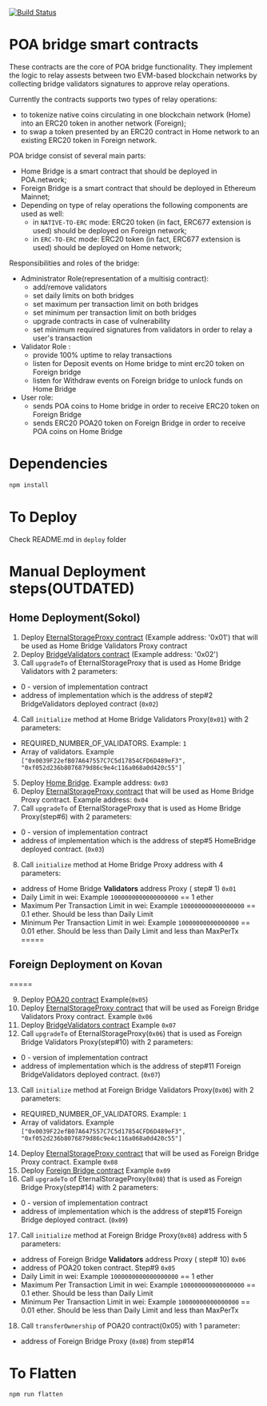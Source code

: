 [![Build Status](https://travis-ci.org/poanetwork/poa-parity-bridge-contracts.svg?branch=master)](https://travis-ci.org/poanetwork/poa-parity-bridge-contracts)

# POA bridge smart contracts
These contracts are the core of POA bridge functionality. They implement the logic to relay assests between
two EVM-based blockchain networks by collecting bridge validators signatures to approve relay operations.

Currently the contracts supports two types of relay operations:
* to tokenize native coins circulating in one blockchain network (Home) into an ERC20 token in another network (Foreign);
* to swap a token presented by an ERC20 contract in Home network to an existing ERC20 token in Foreign network.

POA bridge consist of several main parts:
* Home Bridge is a smart contract that should be deployed in POA.network;
* Foreign Bridge is a smart contract that should be deployed in Ethereum Mainnet;
* Depending on type of relay operations the following components are used as well:
  * in `NATIVE-TO-ERC` mode: ERC20 token (in fact, ERC677 extension is used) should be deployed on Foreign network;
  * in `ERC-TO-ERC` mode: ERC20 token (in fact, ERC677 extension is used) should be deployed on Home network;

Responsibilities and roles of the bridge:
- Administrator Role(representation of a multisig contract):
  - add/remove validators
  - set daily limits on both bridges
  - set maximum per transaction limit on both bridges
  - set minimum per transaction limit on both bridges
  - upgrade contracts in case of vulnerability
  - set minimum required signatures from validators in order to relay a user's transaction
- Validator Role :
  - provide 100% uptime to relay transactions
  - listen for Deposit events on Home bridge to mint erc20 token on Foreign bridge
  - listen for Withdraw events on Foreign bridge to unlock funds on Home Bridge
- User role:
  - sends POA coins to Home bridge in order to receive ERC20 token on Foreign Bridge
  - sends ERC20 POA20 token on Foreign Bridge in order to receive POA coins on Home Bridge


# Dependencies
```bash
npm install
```

# To Deploy
Check README.md in `deploy` folder

# Manual Deployment steps(OUTDATED)

## Home Deployment(Sokol)

1. Deploy [EternalStorageProxy contract](https://github.com/poanetwork/poa-parity-bridge-contracts/blob/upgradable/flats/EternalStorageProxy_flat.sol#L218) (Example address: '0x01')
that will be used as Home Bridge Validators Proxy contract
2. Deploy [BridgeValidators contract](https://github.com/poanetwork/poa-parity-bridge-contracts/blob/upgradable/flats/BridgeValidators_flat.sol#L197) (Example address: '0x02')
3. Call `upgradeTo` of EternalStorageProxy that is used as  Home Bridge Validators with 2 parameters:
- 0 - version of implementation contract
- address of implementation which is the address of step#2 BridgeValidators deployed contract (`0x02`)
4. Call `initialize` method at Home Bridge Validators Proxy(`0x01`) with 2 parameters:
- REQUIRED_NUMBER_OF_VALIDATORS. Example: `1`
- Array of validators. Example `["0x0039F22efB07A647557C7C5d17854CFD6D489eF3", "0xf052d236b8076879d86c9e4c116a068a0d420c55"]`
5. Deploy [Home Bridge](https://github.com/poanetwork/poa-parity-bridge-contracts/blob/upgradable/flats/HomeBridge_flat.sol#L289). Example address: `0x03`
6. Deploy [EternalStorageProxy contract](https://github.com/poanetwork/poa-parity-bridge-contracts/blob/upgradable/flats/EternalStorageProxy_flat.sol#L218)
that will be used as Home Bridge Proxy contract.  Example address: `0x04`
7. Call `upgradeTo` of EternalStorageProxy that is used as  Home Bridge Proxy(step#6) with 2 parameters:
- 0 - version of implementation contract
- address of implementation which is the address of step#5 HomeBridge deployed contract. (`0x03`)
8. Call `initialize` method at Home Bridge Proxy address with 4 parameters:
- address of Home Bridge **Validators** address Proxy ( step# 1) `0x01`
- Daily Limit in wei: Example `1000000000000000000` == 1 ether
- Maximum Per Transaction Limit in wei: Example `100000000000000000` == 0.1 ether. Should be less than Daily Limit
- Minimum Per Transaction Limit in wei: Example `10000000000000000` == 0.01 ether. Should be less than Daily Limit and less than MaxPerTx
=====
## Foreign Deployment on Kovan
=====

9. Deploy [POA20 contract](https://github.com/poanetwork/poa-parity-bridge-contracts/blob/upgradable/flats/POA20_flat.sol#L448) Example(`0x05`)
10. Deploy [EternalStorageProxy contract](https://github.com/poanetwork/poa-parity-bridge-contracts/blob/upgradable/flats/EternalStorageProxy_flat.sol#L218)
that will be used as Foreign Bridge Validators Proxy contract. Example `0x06`
11. Deploy [BridgeValidators contract](https://github.com/poanetwork/poa-parity-bridge-contracts/blob/upgradable/flats/BridgeValidators_flat.sol#L197) Example `0x07`
12. Call `upgradeTo` of EternalStorageProxy(`0x06`) that is used as  Foreign Bridge Validators Proxy(step#10) with 2 parameters:
- 0 - version of implementation contract
- address of implementation which is the address of step#11 Foreign BridgeValidators deployed contract. (`0x07`)
13. Call `initialize` method at Foreign Bridge Validators Proxy(`0x06`) with 2 parameters:
- REQUIRED_NUMBER_OF_VALIDATORS. Example: `1`
- Array of validators. Example `["0x0039F22efB07A647557C7C5d17854CFD6D489eF3", "0xf052d236b8076879d86c9e4c116a068a0d420c55"]`
14. Deploy [EternalStorageProxy contract](https://github.com/poanetwork/poa-parity-bridge-contracts/blob/upgradable/flats/EternalStorageProxy_flat.sol#L218)
that will be used as Foreign Bridge Proxy contract. Example `0x08`
15. Deploy [Foreign Bridge contract](https://github.com/poanetwork/poa-parity-bridge-contracts/blob/upgradable/flats/ForeignBridge_flat.sol#L345) Example `0x09`
16. Call `upgradeTo` of EternalStorageProxy(`0x08`) that is used as  Foreign Bridge Proxy(step#14) with 2 parameters:
- 0 - version of implementation contract
- address of implementation which is the address of step#15 Foreign Bridge deployed contract. (`0x09`)
17. Call `initialize` method at Foreign Bridge Proxy(`0x08`) address with 5 parameters:
- address of Foreign Bridge **Validators** address Proxy ( step# 10) `0x06`
- address of POA20 token contract. Step#9 `0x05`
- Daily Limit in wei: Example `1000000000000000000` == 1 ether
- Maximum Per Transaction Limit in wei: Example `100000000000000000` == 0.1 ether. Should be less than Daily Limit
- Minimum Per Transaction Limit in wei: Example `10000000000000000` == 0.01 ether. Should be less than Daily Limit and less than MaxPerTx
18. Call `transferOwnership` of POA20 contract(0x05) with 1 parameter:
- address of Foreign Bridge Proxy (`0x08`) from step#14


# To Flatten
```bash
npm run flatten
```
